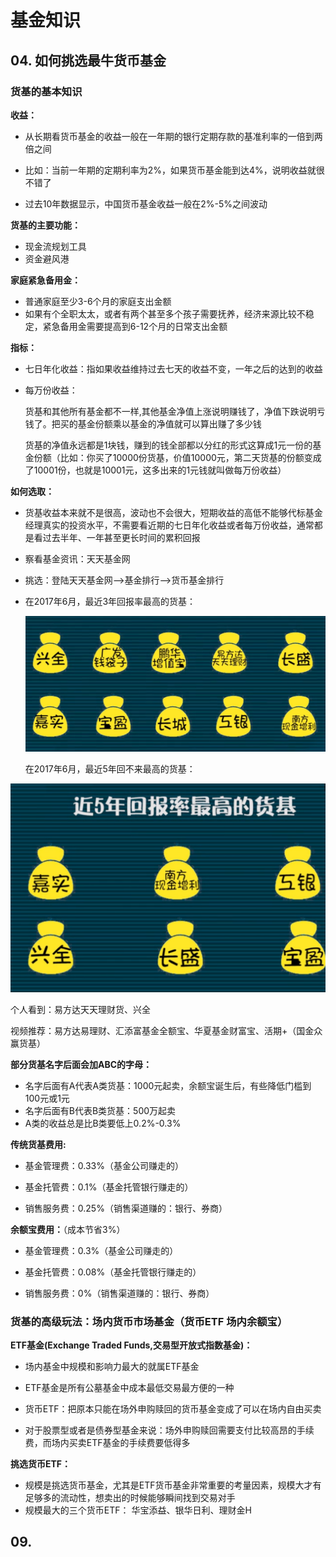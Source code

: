 # 基金知识

## 04. 如何挑选最牛货币基金

### 货基的基本知识

**收益：** 

* 从长期看货币基金的收益一般在一年期的银行定期存款的基准利率的一倍到两倍之间 

* 比如：当前一年期的定期利率为2%，如果货币基金能到达4%，说明收益就很不错了
* 过去10年数据显示，中国货币基金收益一般在2%-5%之间波动

**货基的主要功能：**

* 现金流规划工具
* 资金避风港

**家庭紧急备用金：**

* 普通家庭至少3-6个月的家庭支出金额
* 如果有个全职太太，或者有两个甚至多个孩子需要抚养，经济来源比较不稳定，紧急备用金需要提高到6-12个月的日常支出金额

**指标：**

* 七日年化收益：指如果收益维持过去七天的收益不变，一年之后的达到的收益

* 每万份收益：

  货基和其他所有基金都不一样,其他基金净值上涨说明赚钱了，净值下跌说明亏钱了。把买的基金份额乘以基金的净值就可以算出赚了多少钱

  货基的净值永远都是1块钱，赚到的钱全部都以分红的形式这算成1元一份的基金份额（比如：你买了10000份货基，价值10000元，第二天货基的份额变成了10001份，也就是10001元，这多出来的1元钱就叫做每万份收益）

**如何选取：**

* 货基收益本来就不是很高，波动也不会很大，短期收益的高低不能够代标基金经理真实的投资水平，不需要看近期的七日年化收益或者每万份收益，通常都是看过去半年、一年甚至更长时间的累积回报

* 察看基金资讯：天天基金网

* 挑选：登陆天天基金网-->基金排行-->货币基金排行

* 在2017年6月，最近3年回报率最高的货基：

  ![1551026572462](.\picture\1551026572462.png)

  在2017年6月，最近5年回不来最高的货基：

![1551026821691](.\picture\1551026821691.png)





个人看到：易方达天天理财货、兴全

视频推荐：易方达易理财、汇添富基金全额宝、华夏基金财富宝、活期+（国金众赢货基）

**部分货基名字后面会加ABC的字母：**

* 名字后面有A代表A类货基：1000元起卖，余额宝诞生后，有些降低门槛到100元或1元
* 名字后面有B代表B类货基：500万起卖
* A类的收益总是比B类要低上0.2%-0.3%

**传统货基费用:**

* 基金管理费：0.33%（基金公司赚走的）

* 基金托管费：0.1%（基金托管银行赚走的）

* 销售服务费：0.25%（销售渠道赚的：银行、券商）

**余额宝费用：**（成本节省3%）

* 基金管理费：0.3%（基金公司赚走的）

* 基金托管费：0.08%（基金托管银行赚走的）

* 销售服务费：0%（销售渠道赚的：银行、券商）

### 货基的高级玩法：场内货币市场基金（货币ETF 场内余额宝）

**ETF基金(Exchange Traded Funds,交易型开放式指数基金)：**

* 场内基金中规模和影响力最大的就属ETF基金

* ETF基金是所有公墓基金中成本最低交易最方便的一种

* 货币ETF：把原本只能在场外申购赎回的货币基金变成了可以在场内自由买卖

* 对于股票型或者是债券型基金来说：场外申购赎回需要支付比较高昂的手续费，而场内买卖ETF基金的手续费要低得多

**挑选货币ETF：**
* 规模是挑选货币基金，尤其是ETF货币基金非常重要的考量因素，规模大才有足够多的流动性，想卖出的时候能够瞬间找到交易对手
* 规模最大的三个货币ETF： 华宝添益、银华日利、理财金H



## 09.